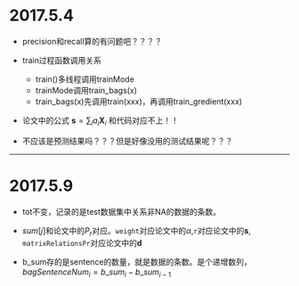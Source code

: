 # 2017.5.4

* precision和recall算的有问题吧？？？？

* train过程函数调用关系

    * train()多线程调用trainMode
    * trainMode调用train_bags(x)
    * train_bags(x)先调用train(xxx)，再调用train\_gredient(xxx)

* 论文中的公式 $\mathbf{s} = \sum_{i}a_i\mathbf{X}_i$ 和代码对应不上！！

* 不应该是预测结果吗？？？但是好像没用的测试结果呢？？？


---

# 2017.5.9

* tot不变，记录的是test数据集中关系非NA的数据的条数。

* $sum[j]$和论文中的$P_r$对应。`weight`对应论文中的$\alpha$,`r`对应论文中的$\mathbf s$, `matrixRelationsPr`对应论文中的$\mathbf d$

* b_sum存的是sentence的数量，就是数据的条数。是个递增数列，$bagSentenceNum_i = b\_sum_i - b\_sum_{i - 1}$


